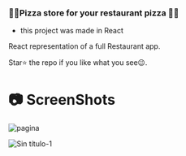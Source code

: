 ### 🍕🍕Pizza store for your restaurant pizza 🍕🍕

- this project was made in React

React representation of a full Restaurant app.

Star⭐ the repo if you like what you see😉.

# 📷 ScreenShots

 



![pagina](https://user-images.githubusercontent.com/83750855/128934410-aff7ce62-a307-4ff3-b4e4-c74f6474f3f6.png)



![Sin título-1](https://user-images.githubusercontent.com/83750855/128936374-b774cf60-f748-4c76-bd9b-595189d55156.png)


